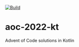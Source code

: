 [![Build](https://github.com/mpalmer16/aoc-2022-kt/actions/workflows/kotlin.yml/badge.svg)](https://github.com/mpalmer16/aoc-2022-kt/actions/workflows/kotlin.yml)

# aoc-2022-kt
Advent of Code solutions in Kotlin
